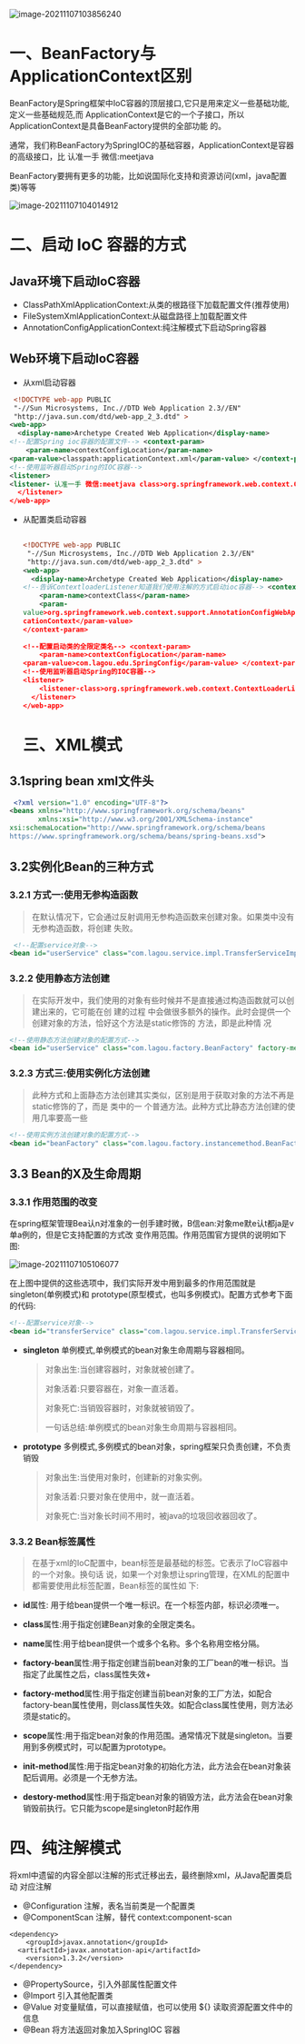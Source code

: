 ![image-20211107103856240](https://cdn.wuzx.cool/image-20211107103856240.png)

# 一、**BeanFactory**与**ApplicationContext**区别

BeanFactory是Spring框架中IoC容器的顶层接口,它只是用来定义一些基础功能,定义一些基础规范,而 ApplicationContext是它的一个子接口，所以ApplicationContext是具备BeanFactory提供的全部功能 的。

通常，我们称BeanFactory为SpringIOC的基础容器，ApplicationContext是容器的高级接口，比 认准一手 微信:meetjava

BeanFactory要拥有更多的功能，比如说国际化支持和资源访问(xml，java配置类)等等

![image-20211107104014912](https://cdn.wuzx.cool/image-20211107104014912.png)

# 二、启动 IoC 容器的方式

## Java环境下启动IoC容器

+ ClassPathXmlApplicationContext:从类的根路径下加载配置文件(推荐使用)
+ FileSystemXmlApplicationContext:从磁盘路径上加载配置文件
+ AnnotationConfigApplicationContext:纯注解模式下启动Spring容器

## Web环境下启动IoC容器

+ 从xml启动容器

``` xml
 <!DOCTYPE web-app PUBLIC
 "-//Sun Microsystems, Inc.//DTD Web Application 2.3//EN"
 "http://java.sun.com/dtd/web-app_2_3.dtd" >
<web-app>
  <display-name>Archetype Created Web Application</display-name>
<!--配置Spring ioc容器的配置文件--> <context-param>
    <param-name>contextConfigLocation</param-name>
<param-value>classpath:applicationContext.xml</param-value> </context-param>
<!--使用监听器启动Spring的IOC容器-->
<listener>
<listener- 认准一手 微信:meetjava class>org.springframework.web.context.ContextLoaderListener</listener- class>
  </listener>
</web-app>
```

+ 从配置类启动容器

  ``` xml
   
  <!DOCTYPE web-app PUBLIC
   "-//Sun Microsystems, Inc.//DTD Web Application 2.3//EN"
   "http://java.sun.com/dtd/web-app_2_3.dtd" >
  <web-app>
    <display-name>Archetype Created Web Application</display-name>
  <!--告诉ContextloaderListener知道我们使用注解的方式启动ioc容器--> <context-param>
      <param-name>contextClass</param-name>
      <param-
  value>org.springframework.web.context.support.AnnotationConfigWebAppli
  cationContext</param-value>
  </context-param>
     
  <!--配置启动类的全限定类名--> <context-param>
      <param-name>contextConfigLocation</param-name>
  <param-value>com.lagou.edu.SpringConfig</param-value> </context-param>
  <!--使用监听器启动Spring的IOC容器-->
  <listener>
      <listener-class>org.springframework.web.context.ContextLoaderListener</listener-class>
    </listener>
  </web-app>
  ```

  # 三、XML模式

  

## 3.1spring bean xml文件头

``` xml
 <?xml version="1.0" encoding="UTF-8"?>
<beans xmlns="http://www.springframework.org/schema/beans"
       xmlns:xsi="http://www.w3.org/2001/XMLSchema-instance"
xsi:schemaLocation="http://www.springframework.org/schema/beans
https://www.springframework.org/schema/beans/spring-beans.xsd">
```

## 3.2实例化Bean的三种方式

### 3.2.1 方式一:使用无参构造函数

> 在默认情况下，它会通过反射调用无参构造函数来创建对象。如果类中没有无参构造函数，将创建
>   失败。

``` xml
 <!--配置service对象-->
<bean id="userService" class="com.lagou.service.impl.TransferServiceImpl"> </bean>
```

### 3.2.2 使用静态方法创建

> 在实际开发中，我们使用的对象有些时候并不是直接通过构造函数就可以创建出来的，它可能在创 建的过程 中会做很多额外的操作。此时会提供一个创建对象的方法，恰好这个方法是static修饰的 方法，即是此种情 况

``` xml
<!--使用静态方法创建对象的配置方式-->
<bean id="userService" class="com.lagou.factory.BeanFactory" factory-method="getTransferService"></bean>
```

### 3.2.3 方式三:使用实例化方法创建

> 此种方式和上面静态方法创建其实类似，区别是用于获取对象的方法不再是static修饰的了，而是 类中的一 个普通方法。此种方式比静态方法创建的使用几率要高一些

``` xml
<!--使用实例方法创建对象的配置方式-->
<bean id="beanFactory" class="com.lagou.factory.instancemethod.BeanFactory"></bean> <bean id="transferService" factory-bean="beanFactory" factory- method="getTransferService"></bean>
```

## 3.3 	Bean的X及生命周期

### 3.3.1 作用范围的改变

在spring框架管理Bea认n对准象的一创手建时微，B信ean:对象me默e认t都ja是v单a例的，但是它支持配置的方式改 变作用范围。作用范围官方提供的说明如下图:

![image-20211107105106077](https://cdn.wuzx.cool/image-20211107105106077.png)

在上图中提供的这些选项中，我们实际开发中用到最多的作用范围就是singleton(单例模式)和 prototype(原型模式，也叫多例模式)。配置方式参考下面的代码:

``` xml
<!--配置service对象-->
<bean id="transferService" class="com.lagou.service.impl.TransferServiceImpl" scope="singleton"> </bean>
```

+ **singleton** 单例模式,单例模式的bean对象生命周期与容器相同。

  > 对象出生:当创建容器时，对象就被创建了。
  >
  > 对象活着:只要容器在，对象一直活着。
  >
  > 对象死亡:当销毁容器时，对象就被销毁了。
  >
  > 一句话总结:单例模式的bean对象生命周期与容器相同。

+ **prototype** 多例模式,多例模式的bean对象，spring框架只负责创建，不负责销毁

  > 对象出生:当使用对象时，创建新的对象实例。
  >
  >  对象活着:只要对象在使用中，就一直活着。 
  >
  > 对象死亡:当对象⻓时间不用时，被java的垃圾回收器回收了。

### 3.3.2 Bean标签属性

> 在基于xml的IoC配置中，bean标签是最基础的标签。它表示了IoC容器中的一个对象。换句话 说，如果一个对象想让spring管理，在XML的配置中都需要使用此标签配置，Bean标签的属性如 下:

+ **id**属性: 用于给bean提供一个唯一标识。在一个标签内部，标识必须唯一。

+ **class**属性:用于指定创建Bean对象的全限定类名。

+ **name**属性:用于给bean提供一个或多个名称。多个名称用空格分隔。

+ **factory-bean**属性:用于指定创建当前bean对象的工厂bean的唯一标识。当指定了此属性之后，class属性失效+
+ **factory-method**属性:用于指定创建当前bean对象的工厂方法，如配合factory-bean属性使用，则class属性失效。如配合class属性使用，则方法必须是static的。 
+ **scope**属性:用于指定bean对象的作用范围。通常情况下就是singleton。当要用到多例模式时，可以配置为prototype。 
+ **init-method**属性:用于指定bean对象的初始化方法，此方法会在bean对象装配后调用。必须是一个无参方法。
+ **destory-method**属性:用于指定bean对象的销毁方法，此方法会在bean对象销毁前执行。它只能为scope是singleton时起作用

# 四、纯注解模式

将xml中遗留的内容全部以注解的形式迁移出去，最终删除xml，从Java配置类启动 对应注解

+ @Configuration 注解，表名当前类是一个配置类
+  @ComponentScan 注解，替代 context:component-scan

```
<dependency>
    <groupId>javax.annotation</groupId>
  <artifactId>javax.annotation-api</artifactId>
    <version>1.3.2</version>
</dependency>
```

+ @PropertySource，引入外部属性配置文件
+ @Import 引入其他配置类
+  @Value 对变量赋值，可以直接赋值，也可以使用 ${} 读取资源配置文件中的信息
+ @Bean 将方法返回对象加入SpringIOC 容器